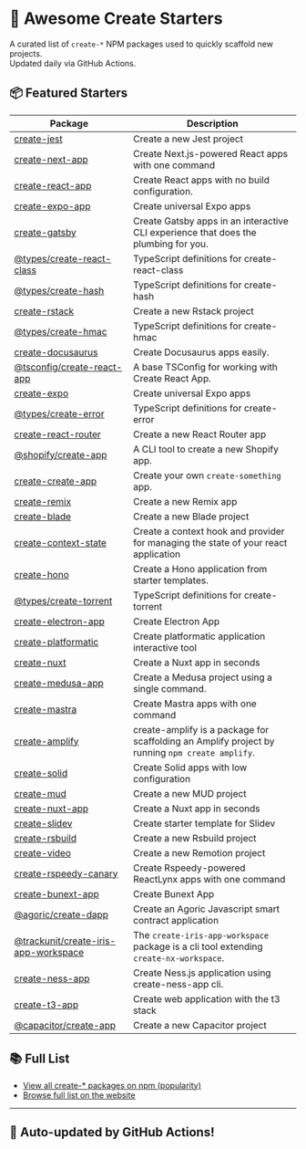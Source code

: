 # 🌱 Awesome Create Starters

A curated list of `create-*` NPM packages used to quickly scaffold new projects.  
Updated daily via GitHub Actions.

## 📦 Featured Starters

| Package | Description |
| ------- | ----------- |
| [create-jest](https://www.npmjs.com/package/create-jest) | Create a new Jest project |
| [create-next-app](https://www.npmjs.com/package/create-next-app) | Create Next.js-powered React apps with one command |
| [create-react-app](https://www.npmjs.com/package/create-react-app) | Create React apps with no build configuration. |
| [create-expo-app](https://www.npmjs.com/package/create-expo-app) | Create universal Expo apps |
| [create-gatsby](https://www.npmjs.com/package/create-gatsby) | Create Gatsby apps in an interactive CLI experience that does the plumbing for you. |
| [@types/create-react-class](https://www.npmjs.com/package/@types/create-react-class) | TypeScript definitions for create-react-class |
| [@types/create-hash](https://www.npmjs.com/package/@types/create-hash) | TypeScript definitions for create-hash |
| [create-rstack](https://www.npmjs.com/package/create-rstack) | Create a new Rstack project |
| [@types/create-hmac](https://www.npmjs.com/package/@types/create-hmac) | TypeScript definitions for create-hmac |
| [create-docusaurus](https://www.npmjs.com/package/create-docusaurus) | Create Docusaurus apps easily. |
| [@tsconfig/create-react-app](https://www.npmjs.com/package/@tsconfig/create-react-app) | A base TSConfig for working with Create React App. |
| [create-expo](https://www.npmjs.com/package/create-expo) | Create universal Expo apps |
| [@types/create-error](https://www.npmjs.com/package/@types/create-error) | TypeScript definitions for create-error |
| [create-react-router](https://www.npmjs.com/package/create-react-router) | Create a new React Router app |
| [@shopify/create-app](https://www.npmjs.com/package/@shopify/create-app) | A CLI tool to create a new Shopify app. |
| [create-create-app](https://www.npmjs.com/package/create-create-app) | Create your own `create-something` app. |
| [create-remix](https://www.npmjs.com/package/create-remix) | Create a new Remix app |
| [create-blade](https://www.npmjs.com/package/create-blade) | Create a new Blade project |
| [create-context-state](https://www.npmjs.com/package/create-context-state) | Create a context hook and provider for managing the state of your react application |
| [create-hono](https://www.npmjs.com/package/create-hono) | Create a Hono application from starter templates. |
| [@types/create-torrent](https://www.npmjs.com/package/@types/create-torrent) | TypeScript definitions for create-torrent |
| [create-electron-app](https://www.npmjs.com/package/create-electron-app) | Create Electron App |
| [create-platformatic](https://www.npmjs.com/package/create-platformatic) | Create platformatic application interactive tool |
| [create-nuxt](https://www.npmjs.com/package/create-nuxt) | Create a Nuxt app in seconds |
| [create-medusa-app](https://www.npmjs.com/package/create-medusa-app) | Create a Medusa project using a single command. |
| [create-mastra](https://www.npmjs.com/package/create-mastra) | Create Mastra apps with one command |
| [create-amplify](https://www.npmjs.com/package/create-amplify) | create-amplify is a package for scaffolding an Amplify project by running `npm create amplify`. |
| [create-solid](https://www.npmjs.com/package/create-solid) | Create Solid apps with low configuration |
| [create-mud](https://www.npmjs.com/package/create-mud) | Create a new MUD project |
| [create-nuxt-app](https://www.npmjs.com/package/create-nuxt-app) | Create a Nuxt app in seconds |
| [create-slidev](https://www.npmjs.com/package/create-slidev) | Create starter template for Slidev |
| [create-rsbuild](https://www.npmjs.com/package/create-rsbuild) | Create a new Rsbuild project |
| [create-video](https://www.npmjs.com/package/create-video) | Create a new Remotion project |
| [create-rspeedy-canary](https://www.npmjs.com/package/create-rspeedy-canary) | Create Rspeedy-powered ReactLynx apps with one command |
| [create-bunext-app](https://www.npmjs.com/package/create-bunext-app) | Create Bunext App |
| [@agoric/create-dapp](https://www.npmjs.com/package/@agoric/create-dapp) | Create an Agoric Javascript smart contract application |
| [@trackunit/create-iris-app-workspace](https://www.npmjs.com/package/@trackunit/create-iris-app-workspace) | The `create-iris-app-workspace` package is a cli tool extending `create-nx-workspace`. |
| [create-ness-app](https://www.npmjs.com/package/create-ness-app) | Create Ness.js application using create-ness-app cli. |
| [create-t3-app](https://www.npmjs.com/package/create-t3-app) | Create web application with the t3 stack |
| [@capacitor/create-app](https://www.npmjs.com/package/@capacitor/create-app) | Create a new Capacitor project |

## 📚 Full List

- [View all create-* packages on npm (popularity)](https://www.npmjs.com/search?q=create-&ranking=popularity)
- [Browse full list on the website](https://project42da.github.io/awesome-create-starters/)

---

## 🤖 Auto-updated by GitHub Actions!
